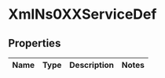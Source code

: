 
# XmlNs0XXServiceDef

## Properties
Name | Type | Description | Notes
------------ | ------------- | ------------- | -------------



